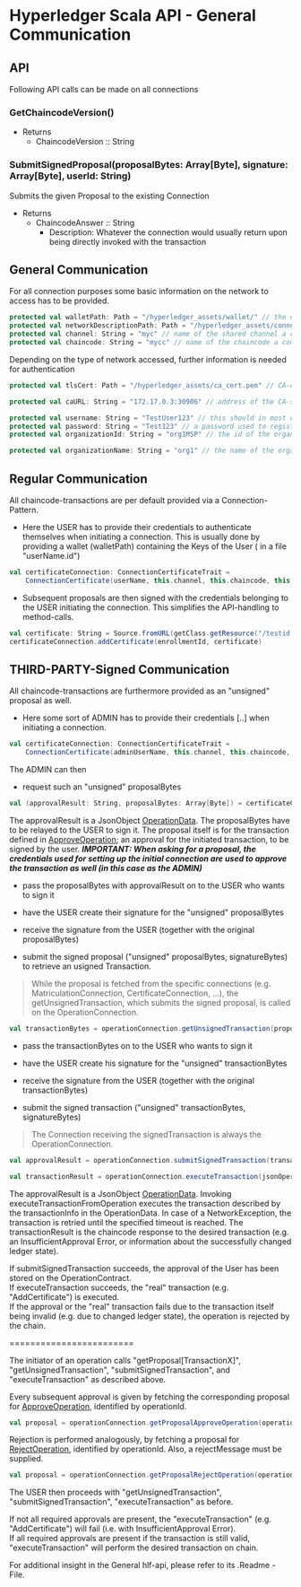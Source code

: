 # <a id="General Communication" /> Hyperledger Scala API - General Communication

## API
Following API calls can be made on all connections

### GetChaincodeVersion()
- Returns 
    - ChaincodeVersion :: String 

### SubmitSignedProposal(proposalBytes: Array[Byte], signature: Array[Byte], userId: String)
Submits the given Proposal to the existing Connection
- Returns
    -  ChaincodeAnswer :: String 
        - Description: Whatever the connection would usually return upon being directly invoked with the transaction

## General Communication
For all connection purposes some basic information on the network to access has to be provided.
```scala
protected val walletPath: Path = "/hyperledger_assets/wallet/" // the directory containing your certificates.
protected val networkDescriptionPath: Path = "/hyperledger_assets/connection_profile.yaml" // the file describing the existing network.
protected val channel: String = "myc" // name of the shared channel a connection is requested for.
protected val chaincode: String = "mycc" // name of the chaincode a connection is requested for.
```

Depending on the type of network accessed, further information is needed for authentication
```scala
protected val tlsCert: Path = "/hyperledger_assets/ca_cert.pem" // CA-certificate to have your client validate that the server you are talking to is actually the CA.

protected val caURL: String = "172.17.0.3:30906" // address of the CA-server.

protected val username: String = "TestUser123" // this should in most cases be the name of the .id file in your wallet directory.
protected val password: String = "Test123" // a password used to register a user and receive/set a certificate for said user when enrolling.
protected val organizationId: String = "org1MSP" // the id of the organization the user belongs to.

protected val organizationName: String = "org1" // the name of the organization the user belongs to.

```

## Regular Communication
All chaincode-transactions are per default provided via a Connection-Pattern.
- Here the USER has to provide their credentials to authenticate themselves when initiating a connection.
    This is usually done by providing a wallet (walletPath) containing the Keys of the User ( in a file "userName.id")
```scala
val certificateConnection: ConnectionCertificateTrait = 
    ConnectionCertificate(userName, this.channel, this.chaincode, this.walletPath, this.networkDescriptionPath)
```
- Subsequent proposals are then signed with the credentials belonging to the USER initiating the connection.
    This simplifies the API-handling to method-calls.
```scala
val certificate: String = Source.fromURL(getClass.getResource("/testid.csr")).mkString
certificateConnection.addCertificate(enrollmentId, certificate)
```

## THIRD-PARTY-Signed Communication
All chaincode-transactions are furthermore provided as an "unsigned" proposal as well.

- Here some sort of ADMIN has to provide their credentials [..] when initiating a connection.
```scala
val certificateConnection: ConnectionCertificateTrait = 
    ConnectionCertificate(adminUserName, this.channel, this.chaincode, this.adminWalletPath, this.networkDescriptionPath)
```
The ADMIN can then 
- request such an "unsigned" proposalBytes
```scala
val (approvalResult: String, proposalBytes: Array[Byte]) = certificateConnection.getProposalAddCertificate(userCertificate, enrollmentId, certificate)
```
The approvalResult is a JsonObject [OperationData](../chaincode/operation.md#OperationData).
The proposalBytes have to be relayed to the USER to sign it. The proposal itself is for the transaction defined in [ApproveOperation](./operation.md#ApproveOperation); an approval for the initiated transaction, to be signed by the user.
**_IMPORTANT: When asking for a proposal, the credentials used for setting up the initial connection are used to approve the transaction as well (in this case as the ADMIN)_**

- pass the proposalBytes with approvalResult on to the USER who wants to sign it
- have the USER create their signature for the "unsigned" proposalBytes
- receive the signature from the USER (together with the original proposalBytes)

- submit the signed proposal ("unsigned" proposalBytes, signatureBytes) to retrieve an usigned Transaction.
> While the proposal is fetched from the specific connections (e.g. MatriculationConnection, CertificateConnection, ...), the getUnsignedTransaction, which submits the signed proposal, is called on the OperationConnection.
```scala
val transactionBytes = operationConnection.getUnsignedTransaction(proposalBytes: Array[Byte], signatureBytes: Array[Byte])
```

- pass the transactionBytes on to the USER who wants to sign it
- have the USER create his signature for the "unsigned" transactionBytes
- receive the signature from the USER (together with the original transactionBytes)

- submit the signed transaction ("unsigned" transactionBytes, signatureBytes)
>The Connection receiving the signedTransaction is always the OperationConnection.
```scala
val approvalResult = operationConnection.submitSignedTransaction(transactionBytes: Array[Byte], signatureBytes: Array[Byte])

val transactionResult = operationConnection.executeTransaction(jsonOperationData: String, timeoutMilliseconds: int = 5000)
```
The approvalResult is a JsonObject [OperationData](../chaincode/operation.md#OperationData). 
Invoking executeTransactionFromOperation executes the transaction described by the transactionInfo in the OperationData.
In case of a NetworkException, the transaction is retried until the specified timeout is reached.
The transactionResult is the chaincode response to the desired transaction
(e.g. an InsufficientApproval Error, or information about the successfully changed ledger state).

If submitSignedTransaction succeeds, the approval of the User has been stored on the OperationContract.  
If executeTransaction succeeds, the "real" transaction (e.g. "AddCertificate") is executed.  
If the approval or the "real" transaction fails due to the transaction itself being invalid (e.g. due to changed ledger state), the operation is rejected by the chain.

========================  

The initiator of an operation calls "getProposal[TransactionX]", "getUnsignedTransaction", "submitSignedTransaction", and "executeTransaction" as described above.

Every subsequent approval is given by fetching the corresponding proposal for [ApproveOperation](./operation.md#ApproveOperation), identified by operationId.
```scala
val proposal = operationConnection.getProposalApproveOperation(operationId: String)
```
Rejection is performed analogously, by fetching a proposal for [RejectOperation](./operation.md#RejectOperation), identified by operationId. Also, a rejectMessage must be supplied.
```scala
val proposal = operationConnection.getProposalRejectOperation(operationId: String, rejectMessage: String)
```

The USER then proceeds with "getUnsignedTransaction", "submitSignedTransaction", "executeTransaction" as before.

If not all required approvals are present, the "executeTransaction" (e.g. "AddCertificate") will fail (i.e. with InsufficientApproval Error).  
If all required approvals are present if the transaction is still valid, "executeTransaction" will perform the desired transaction on chain.

For additional insight in the General hlf-api, please refer to its .Readme - File.
